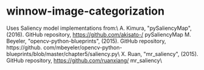 # winnow-image-categorization
Uses Saliency model implementations from:\\
A. Kimura, "pySaliencyMap", (2016). GitHub repository, https://github.com/akisato-/ pySaliencyMap
M. Beyeler, "opencv-python-blueprints", (2015). GitHub repository, https://github. com/mbeyeler/opencv-python-blueprints/blob/master/chapter5/saliency.py\\
X. Ruan, "mr_saliency", (2015). GitHub repository, https://github.com/ruanxiang/ mr_saliency\\